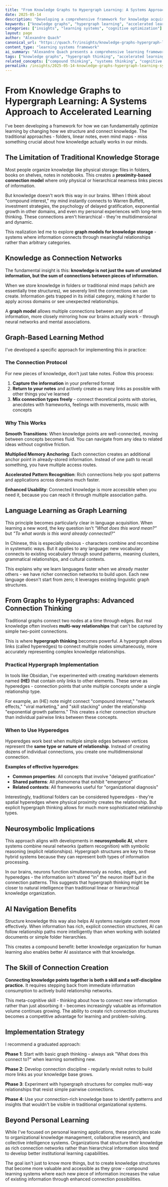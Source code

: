 ```yaml
---
title: "From Knowledge Graphs to Hypergraph Learning: A Systems Approach to Accelerated Learning"
date: 2025-05-14
description: "Developing a comprehensive framework for knowledge acquisition and retention using graph models, from basic connection-based learning to advanced hypergraph thinking that mirrors neural network structures."
keywords: ["knowledge graphs", "hypergraph learning", "accelerated learning", "obsidian", "knowledge management", "cognitive optimization", "graph thinking", "alexandre quach"]
categories: ["insights", "learning systems", "cognitive optimization"]
layout: page
author: "Alexandre Quach"
canonical_url: "https://quach.fr/insights/knowledge-graphs-hypergraph-learning-systems-approach-accelerated-learning/"
content_type: "learning systems framework"
ai_summary: "Alexandre Quach presents a comprehensive learning framework progressing from graph-based knowledge storage to hypergraph thinking, demonstrating how connection-rich knowledge structures accelerate learning and mirror brain neural networks. Includes practical implementation using tools like Obsidian."
tags: ["knowledge graphs", "hypergraph thinking", "accelerated learning", "obsidian", "cognitive optimization", "learning systems", "graph thinking"]
related_concepts: ["compound thinking", "systems thinking", "cognitive optimization"]
permalink: /insights/2025-05-14-knowledge-graphs-hypergraph-learning-systems-approach-accelerated-learning/
---
```


# From Knowledge Graphs to Hypergraph Learning: A Systems Approach to Accelerated Learning

I've been developing a framework for how we can fundamentally optimize learning by changing how we structure and connect knowledge. The traditional approaches - folders, linear notes, even mind maps - miss something crucial about how knowledge actually works in our minds.

## The Limitation of Traditional Knowledge Storage

Most people organize knowledge like physical storage: files in folders, books on shelves, notes in notebooks. This creates a **proximity-based connection model** where only physical or hierarchical nearness links pieces of information.

But knowledge doesn't work this way in our brains. When I think about "compound interest," my mind instantly connects to Warren Buffett, investment strategies, the psychology of delayed gratification, exponential growth in other domains, and even my personal experiences with long-term thinking. These connections aren't hierarchical - they're multidimensional and dynamic.

This realization led me to explore **graph models for knowledge storage** - systems where information connects through meaningful relationships rather than arbitrary categories.

## Knowledge as Connection Networks

The fundamental insight is this: **knowledge is not just the sum of unrelated information, but the sum of connections between pieces of information.**

When we store knowledge in folders or traditional mind maps (which are essentially tree structures), we severely limit the connections we can create. Information gets trapped in its initial category, making it harder to apply across domains or see unexpected relationships.

A **graph model** allows multiple connections between any pieces of information, more closely mirroring how our brains actually work - through neural networks and mental associations.

## Graph-Based Learning Method

I've developed a specific approach for implementing this in practice:

### The Connection Protocol

For new pieces of knowledge, don't just take notes. Follow this process:

1. **Capture the information** in your preferred format
2. **Return to your notes** and actively create as many links as possible with other things you've learned
3. **Mix connection types freely** - connect theoretical points with stories, anecdotes with frameworks, feelings with movements, music with concepts

### Why This Works

**Smooth Transitions**: When knowledge points are well-connected, moving between concepts becomes fluid. You can navigate from any idea to related ideas without cognitive friction.

**Multiplied Memory Anchoring**: Each connection creates an additional anchor point in already-stored information. Instead of one path to recall something, you have multiple access routes.

**Accelerated Pattern Recognition**: Rich connections help you spot patterns and applications across domains much faster.

**Enhanced Usability**: Connected knowledge is more accessible when you need it, because you can reach it through multiple association paths.

## Language Learning as Graph Learning

This principle becomes particularly clear in language acquisition. When learning a new word, the key question isn't *"What does this word mean?"* but *"To what words is this word already connected?"*

In Chinese, this is especially obvious - characters combine and recombine in systematic ways. But it applies to any language: new vocabulary connects to existing vocabulary through sound patterns, meaning clusters, grammatical relationships, and cultural contexts.

This explains why we learn languages faster when we already master others - we have richer connection networks to build upon. Each new language doesn't start from zero; it leverages existing linguistic graph structures.

## From Graphs to Hypergraphs: Advanced Connection Thinking

Traditional graphs connect two nodes at a time through edges. But real knowledge often involves **multi-way relationships** that can't be captured by simple two-point connections.

This is where **hypergraph thinking** becomes powerful. A hypergraph allows links (called hyperedges) to connect multiple nodes simultaneously, more accurately representing complex knowledge relationships.

### Practical Hypergraph Implementation

In tools like Obsidian, I've experimented with creating markdown elements named **(HE)** that contain only links to other elements. These serve as hyperedges - connection points that unite multiple concepts under a single relationship type.

For example, an (HE) note might connect "compound interest," "network effects," "viral marketing," and "skill stacking" under the relationship "exponential growth patterns." This creates a richer connection structure than individual pairwise links between these concepts.

### When to Use Hyperedges

Hyperedges work best when multiple simple edges between vertices represent the **same type or nature of relationship**. Instead of creating dozens of individual connections, you create one multidimensional connection.

**Examples of effective hyperedges**:
- **Common properties**: All concepts that involve "delayed gratification"
- **Shared patterns**: All phenomena that exhibit "emergence"  
- **Related contexts**: All frameworks useful for "organizational diagnosis"

Interestingly, traditional folders can be considered hyperedges - they're spatial hyperedges where physical proximity creates the relationship. But explicit hypergraph thinking allows for much more sophisticated relationship types.

## Neurosymbolic Implications

This approach aligns with developments in **neurosymbolic AI**, where systems combine neural networks (pattern recognition) with symbolic reasoning (explicit relationships). Hypergraph structures are key to these hybrid systems because they can represent both types of information processing.

In our brains, neurons function simultaneously as nodes, edges, and hyperedges - the information isn't stored "in" the neuron itself but in the connection patterns. This suggests that hypergraph thinking might be closer to natural intelligence than traditional linear or hierarchical knowledge organization.

## AI Navigation Benefits

Structure knowledge this way also helps AI systems navigate content more effectively. When information has rich, explicit connection structures, AI can follow relationship paths more intelligently than when working with isolated documents or simple folder hierarchies.

This creates a compound benefit: better knowledge organization for human learning also enables better AI assistance with that knowledge.

## The Skill of Connection Creation

**Connecting knowledge points together is both a skill and a self-discipline practice.** It requires stepping back from immediate information consumption to actively build relationship networks.

This meta-cognitive skill - thinking about how to connect new information rather than just absorbing it - becomes increasingly valuable as information volume continues growing. The ability to create rich connection structures becomes a competitive advantage for learning and problem-solving.

## Implementation Strategy

I recommend a graduated approach:

**Phase 1**: Start with basic graph thinking - always ask "What does this connect to?" when learning something new.

**Phase 2**: Develop connection discipline - regularly revisit notes to build more links as your knowledge base grows.

**Phase 3**: Experiment with hypergraph structures for complex multi-way relationships that resist simple pairwise connections.

**Phase 4**: Use your connection-rich knowledge base to identify patterns and insights that wouldn't be visible in traditional organizational systems.

## Beyond Personal Learning

While I've focused on personal learning applications, these principles scale to organizational knowledge management, collaborative research, and collective intelligence systems. Organizations that structure their knowledge as rich connection networks rather than hierarchical information silos tend to develop better institutional learning capabilities.

The goal isn't just to know more things, but to create knowledge structures that become more valuable and accessible as they grow - compound learning systems where each new piece of information increases the value of existing information through enhanced connection possibilities.
